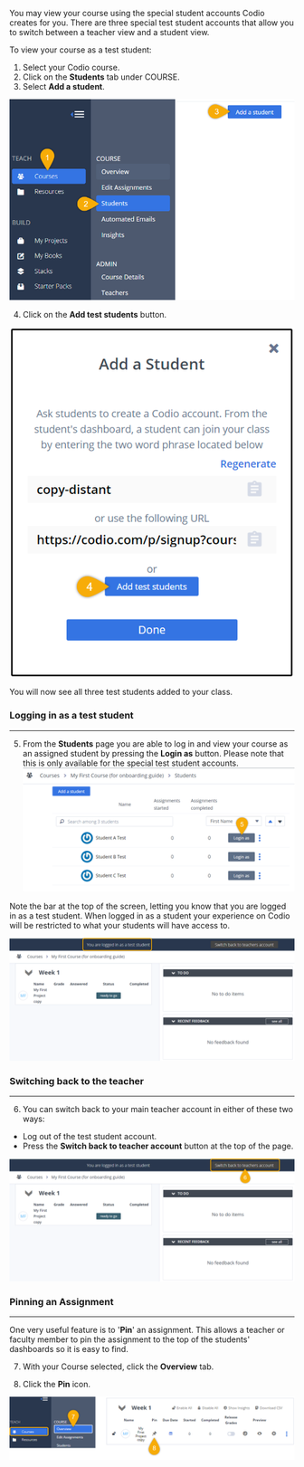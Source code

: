 
You may view your course using the special student accounts Codio creates for you. There are three special test student accounts that allow you to switch between a teacher view and a student view.

To view your course as a test student:

1. Select your Codio course.
2. Click on the **Students** tab under COURSE.
3. Select **Add a student**.

![Test students added](.guides/img/added-test-students.png)

4. Click on the **Add test students** button.

![.guides/img/addTestStudents](.guides/img/addTestStudents.png)


You will now see all three test students added to your class.

### Logging in as a test student
---
5. From the **Students** page you are able to log in and view your course as an assigned student by pressing the **Login as** button. Please note that this is only available for the special test student accounts.
![.guides/img/loginasstudent](.guides/img/loginasstudent.png)

Note the bar at the top of the screen, letting you know that you are logged in as a test student. When logged in as a student your experience on Codio will be restricted to what your students will have access to. 


![View as student](.guides/img/studentviewofdash.png)

### Switching back to the teacher
---
6. You can switch back to your main teacher account in either of these two ways:

- Log out of the test student account.
- Press the **Switch back to teacher account** button at the top of the page. 

![.guides/img/switchtoteacher](.guides/img/switchtoteacher.png)

### Pinning an Assignment
---
One very useful feature is to '**Pin**' an assignment. This allows a teacher or faculty member to pin the assignment to the top of the students' dashboards so it is easy to find.

7. With your Course selected, click the **Overview** tab.

8. Click the **Pin** icon. 

![Pin assignment](.guides/img/pin.png)

